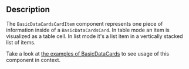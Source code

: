 ## Description 

The `BasicDataCardsCardItem` component represents one piece of information inside of a 
`BasicDataCardsCard`. In table mode an item is visualized as a table cell. In list mode it's a list item in a vertically stacked list of items.

Take a look at [the examples of BasicDataCards](#/Components/BasicDataCards) to see usage of this component in context.